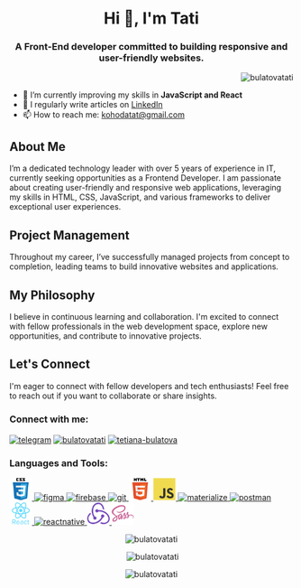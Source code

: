 <h1 align="center">Hi 👋, I'm Tati</h1>
<h3 align="center">A Front-End developer committed to building responsive and user-friendly websites.</h3>

<p align="right"> <img src="https://komarev.com/ghpvc/?username=bulatovatati&label=Profile%20views&color=0e75b6&style=flat" alt="bulatovatati" /> </p>

- 🌱 I’m currently improving my skills in **JavaScript and React**
- 📝 I regularly write articles on [LinkedIn](https://www.linkedin.com/in/tetiana-bulatova)
- 📫 How to reach me: [kohodatat@gmail.com](mailto:kohodatat@gmail.com)

## About Me
I’m a dedicated technology leader with over 5 years of experience in IT, currently seeking opportunities as a Frontend Developer. I am passionate about creating user-friendly and responsive web applications, leveraging my skills in HTML, CSS, JavaScript, and various frameworks to deliver exceptional user experiences.

## Project Management
Throughout my career, I’ve successfully managed projects from concept to completion, leading teams to build innovative websites and applications.

## My Philosophy
I believe in continuous learning and collaboration. I'm excited to connect with fellow professionals in the web development space, explore new opportunities, and contribute to innovative projects.

## Let's Connect
I'm eager to connect with fellow developers and tech enthusiasts! Feel free to reach out if you want to collaborate or share insights.

<h3 align="left">Connect with me:</h3>
<p align="left">
<a href="https://t.me/TatiBulatova" target="blank"><img align="center" src="https://www.vectorlogo.zone/logos/telegram/telegram-icon.svg" alt="telegram" height="30" width="40" /></a>
<a href="https://codepen.io/bulatovatati" target="blank"><img align="center" src="https://raw.githubusercontent.com/rahuldkjain/github-profile-readme-generator/master/src/images/icons/Social/codepen.svg" alt="bulatovatati" height="30" width="40" /></a>
<a href="https://linkedin.com/in/tetiana-bulatova" target="blank"><img align="center" src="https://raw.githubusercontent.com/rahuldkjain/github-profile-readme-generator/master/src/images/icons/Social/linked-in-alt.svg" alt="tetiana-bulatova" height="30" width="40" /></a>
</p>

<h3 align="left">Languages and Tools:</h3>
<p align="left"> 
<a href="https://www.w3schools.com/css/" target="_blank" rel="noreferrer"> <img src="https://raw.githubusercontent.com/devicons/devicon/master/icons/css3/css3-original-wordmark.svg" alt="css3" width="40" height="40"/> </a> 
<a href="https://www.figma.com/" target="_blank" rel="noreferrer"> <img src="https://www.vectorlogo.zone/logos/figma/figma-icon.svg" alt="figma" width="40" height="40"/> </a> 
<a href="https://firebase.google.com/" target="_blank" rel="noreferrer"> <img src="https://www.vectorlogo.zone/logos/firebase/firebase-icon.svg" alt="firebase" width="40" height="40"/> </a> 
<a href="https://git-scm.com/" target="_blank" rel="noreferrer"> <img src="https://www.vectorlogo.zone/logos/git-scm/git-scm-icon.svg" alt="git" width="40" height="40"/> </a> 
<a href="https://www.w3.org/html/" target="_blank" rel="noreferrer"> <img src="https://raw.githubusercontent.com/devicons/devicon/master/icons/html5/html5-original-wordmark.svg" alt="html5" width="40" height="40"/> </a> 
<a href="https://developer.mozilla.org/en-US/docs/Web/JavaScript" target="_blank" rel="noreferrer"> <img src="https://raw.githubusercontent.com/devicons/devicon/master/icons/javascript/javascript-original.svg" alt="javascript" width="40" height="40"/> </a> 
<a href="https://materializecss.com/" target="_blank" rel="noreferrer"> <img src="https://raw.githubusercontent.com/prplx/svg-logos/5585531d45d294869c4eaab4d7cf2e9c167710a9/svg/materialize.svg" alt="materialize" width="40" height="40"/> </a> 
<a href="https://postman.com" target="_blank" rel="noreferrer"> <img src="https://www.vectorlogo.zone/logos/getpostman/getpostman-icon.svg" alt="postman" width="40" height="40"/> </a> 
<a href="https://reactjs.org/" target="_blank" rel="noreferrer"> <img src="https://raw.githubusercontent.com/devicons/devicon/master/icons/react/react-original-wordmark.svg" alt="react" width="40" height="40"/> </a> 
<a href="https://reactnative.dev/" target="_blank" rel="noreferrer"> <img src="https://reactnative.dev/img/header_logo.svg" alt="reactnative" width="40" height="40"/> </a> 
<a href="https://redux.js.org" target="_blank" rel="noreferrer"> <img src="https://raw.githubusercontent.com/devicons/devicon/master/icons/redux/redux-original.svg" alt="redux" width="40" height="40"/> </a> 
<a href="https://sass-lang.com" target="_blank" rel="noreferrer"> <img src="https://raw.githubusercontent.com/devicons/devicon/master/icons/sass/sass-original.svg" alt="sass" width="40" height="40"/> </a> 
</p>

<p align="center"><img src="https://github-readme-stats.vercel.app/api/top-langs?username=bulatovatati&show_icons=true&locale=en&layout=compact" alt="bulatovatati" /></p>

<p align="center">&nbsp;<img src="https://github-readme-stats.vercel.app/api?username=bulatovatati&show_icons=true&locale=en" alt="bulatovatati" /></p>

<p align="center"><img src="https://github-readme-streak-stats.herokuapp.com/?user=bulatovatati&" alt="bulatovatati" /></p>
